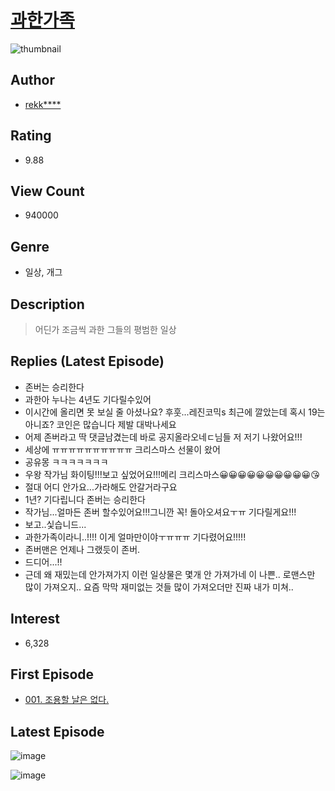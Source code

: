 # [과한가족](https://comic.naver.com/bestChallenge/list?titleId=723029)
![thumbnail](https://image-comic.pstatic.net/user_contents_data/challenge_comic/2019/01/17/322616/thumbnail_202x16447535135_3f97_436a_a3d9_d2f51ef3393f_00000140.JPEG)

## Author
- [rekk****](https://comic.naver.com/artistTitle?id=322616)

## Rating
- 9.88

## View Count
- 940000

## Genre
- 일상, 개그

## Description
> 어딘가 조금씩 과한 그들의 평범한 일상

## Replies (Latest Episode)
- 존버는 승리한다
- 과한아 누나는 4년도 기다릴수있어
- 이시간에 올리면 못 보실 줄 아셨나요? 후훗...레진코믹s 최근에 깔았는데 혹시 19는 아니죠? 코인은 많습니다 제발 대박나세요
- 어제 존버라고 딱 댓글남겼는데 바로 공지올라오네ㄷ님들 저 저기 나왔어요!!!
- 세상에 ㅠㅠㅠㅠㅠㅠㅠㅠㅠㅠ 크리스마스 선물이 왔어
- 공유몽 ㅋㅋㅋㅋㅋㅋㅋ
- 우왕 작가님 화이팅!!!보고 싶었어요!!!메리 크리스마스😀😀😀😀😀😀😀😀😀😀😘
- 절대 어디 안가요...가라해도 안갈거라구요
- 1년? 기다립니다 존버는 승리한다
- 작가님...얼마든 존버 할수있어요!!!그니깐 꼭! 돌아오셔요ㅜㅠ 기다릴게요!!!
- 보고..싳습니드...
- 과한가족이라니..!!!! 이게 얼마만이야ㅜㅠㅠㅠ 기다렸어요!!!!!
- 존버맨은 언제나 그랬듯이 존버.
- 드디어...!!
- 근데 왜 재밌는데 안가져가지 이런 일상물은 몇개 안 가져가네 이 나쁜.. 로맨스만 많이 가져오지.. 요즘 막막 재미없는 것들 많이 가져오더만 진짜 내가 미쳐..

## Interest
- 6,328

## First Episode
- [001. 조용할 날은 없다.](https://comic.naver.com/bestChallenge/detail?titleId=723029&no=1)

## Latest Episode
![image](https://image-comic.pstatic.net/user_contents_data/challenge_comic/2020/12/25/322616/upload_4049691958134858038.jpeg)

![image](https://image-comic.pstatic.net/user_contents_data/challenge_comic/2020/12/25/322616/upload_3761177719807107632.jpeg)
